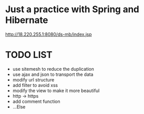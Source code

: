 # Just a practice with Spring and Hibernate
http://18.220.255.1:8080/ds-mb/index.jsp

# TODO LIST

* use sitemesh to reduce the duplication
* use ajax and json to transport the data
* modify url structure
* add filter to avoid xss
* modify the view to make it more beautiful
* http -> https
* add comment function
* ...Else

